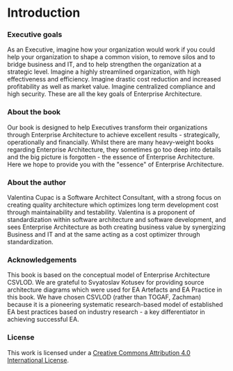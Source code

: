 # Introduction

### Executive goals

As an Executive, imagine how your organization would work if you could help your organization to shape a common vision, to remove silos and to bridge business and IT, and to help strengthen the organization at a strategic level. Imagine a highly streamlined organization, with high effectiveness and efficiency. Imagine drastic cost reduction and increased profitability as well as market value. Imagine centralized compliance and high security. These are all the key goals of Enterprise Architecture.

### About the book

Our book is designed to help Executives transform their organizations through Enterprise Architecture to achieve excellent results - strategically, operationally and financially. Whilst there are many heavy-weight books regarding Enterprise Architecture, they sometimes go too deep into details and the big picture is forgotten - the essence of Enterprise Architecture. Here we hope to provide you with  the "essence" of Enterprise Architecture.

### About the author

Valentina Cupac is a Software Architect Consultant, with a strong focus on creating quality architecture which optimizes long term development cost through maintainability and testability. Valentina is a proponent of standardization within software architecture and software development, and sees Enterprise Architecture as both creating business value by synergizing Business and IT and at the same acting as a cost optimizer through standardization.

### Acknowledgements

This book is based on the conceptual model of Enterprise Architecture CSVLOD. We are grateful to Svyatoslav Kotusev for providing source architecture diagrams which were used for EA Artefacts and EA Practice in this book. We have chosen CSVLOD \(rather than TOGAF, Zachman\) because it is a pioneering systematic research-based model of established EA best practices based on industry research - a key differentiator in achieving successful EA.

### License

This work is licensed under a [Creative Commons Attribution 4.0 International License](http://creativecommons.org/licenses/by/4.0/).

